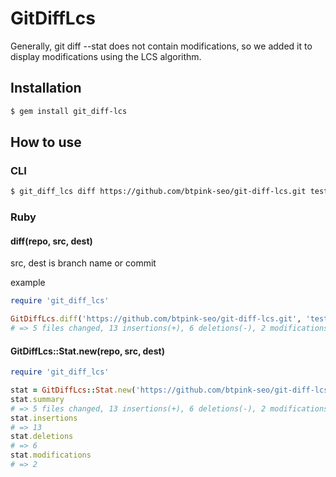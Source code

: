 # GitDiffLcs

Generally, git diff --stat does not contain modifications, so we added it to display modifications using the LCS algorithm.

## Installation
```bash
$ gem install git_diff-lcs
```

## How to use

### CLI

```bash
$ git_diff_lcs diff https://github.com/btpink-seo/git-diff-lcs.git test/src test/dest
```

### Ruby

#### diff(repo, src, dest)

src, dest is branch name or commit

example
```ruby
require 'git_diff_lcs'

GitDiffLcs.diff('https://github.com/btpink-seo/git-diff-lcs.git', 'test/src', 'test/dest')
# => 5 files changed, 13 insertions(+), 6 deletions(-), 2 modifications(!), total(21)
```

#### GitDiffLcs::Stat.new(repo, src, dest)

```ruby
require 'git_diff_lcs'

stat = GitDiffLcs::Stat.new('https://github.com/btpink-seo/git-diff-lcs.git', 'test/src', 'test/dest')
stat.summary
# => 5 files changed, 13 insertions(+), 6 deletions(-), 2 modifications(!), total(21)
stat.insertions
# => 13
stat.deletions
# => 6
stat.modifications
# => 2
```
